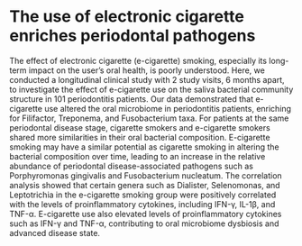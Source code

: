 # The use of electronic cigarette enriches periodontal pathogens 
The effect of electronic cigarette (e-cigarette) smoking, especially its long-term impact on the user’s oral health, is poorly understood. Here, we conducted a longitudinal clinical study with 2 study visits, 6 months apart, to investigate the effect of e-cigarette use on the saliva bacterial community structure in 101 periodontitis patients. Our data demonstrated that e-cigarette use altered the oral microbiome in periodontitis patients, enriching for Filifactor, Treponema, and Fusobacterium taxa. For patients at the same periodontal disease stage, cigarette smokers and e-cigarette smokers shared more similarities in their oral bacterial composition. E-cigarette smoking may have a similar potential as cigarette smoking in altering the bacterial composition over time, leading to an increase in the relative abundance of periodontal disease-associated pathogens such as Porphyromonas gingivalis and Fusobacterium nucleatum. The correlation analysis showed that certain genera such as Dialister, Selenomonas, and Leptotrichia in the e-cigarette smoking group were positively correlated with the levels of proinflammatory cytokines, including IFN-γ, IL-1β, and TNF-α. E-cigarette use also elevated levels of proinflammatory cytokines such as IFN-γ and TNF-α, contributing to oral microbiome dysbiosis and advanced disease state.

